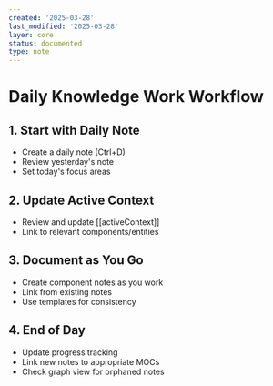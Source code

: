```yaml
---
created: '2025-03-28'
last_modified: '2025-03-28'
layer: core
status: documented
type: note
---
```


# Daily Knowledge Work Workflow

## 1. Start with Daily Note
- Create a daily note (Ctrl+D)
- Review yesterday's note
- Set today's focus areas

## 2. Update Active Context
- Review and update [[activeContext]]
- Link to relevant components/entities

## 3. Document as You Go
- Create component notes as you work
- Link from existing notes
- Use templates for consistency

## 4. End of Day
- Update progress tracking
- Link new notes to appropriate MOCs
- Check graph view for orphaned notes
